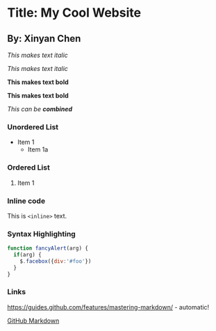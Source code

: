 # Title: My Cool Website
## By: Xinyan Chen

*This makes text italic*

_This makes text italic_

**This makes text bold**

__This makes text bold__

_This can be **combined**_

### Unordered List
* Item 1
  * Item 1a
  
### Ordered List
1. Item 1

### Inline code
This is `<inline>` text.

### Syntax Highlighting
```javascript
function fancyAlert(arg) {
  if(arg) {
    $.facebox({div:'#foo'})
  }
}
```

### Links
https://guides.github.com/features/mastering-markdown/ - automatic!

[GitHub Markdown](https://guides.github.com/features/mastering-markdown/)
